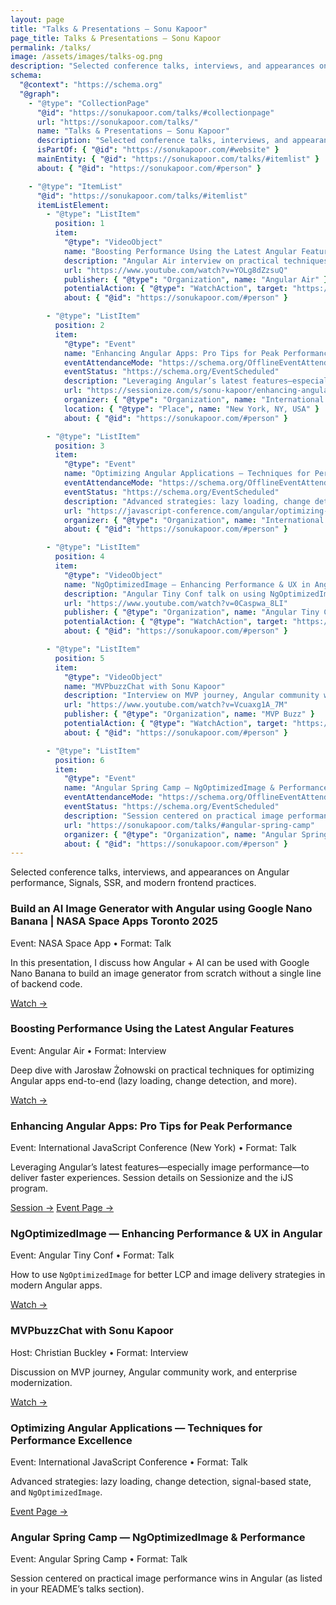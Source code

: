 ```yaml
---
layout: page
title: "Talks & Presentations – Sonu Kapoor"
page_title: Talks & Presentations – Sonu Kapoor
permalink: /talks/
image: /assets/images/talks-og.png
description: "Selected conference talks, interviews, and appearances on Angular performance, Signals, SSR, and modern frontend practices."
schema:
  "@context": "https://schema.org"
  "@graph":
    - "@type": "CollectionPage"
      "@id": "https://sonukapoor.com/talks/#collectionpage"
      url: "https://sonukapoor.com/talks/"
      name: "Talks & Presentations – Sonu Kapoor"
      description: "Selected conference talks, interviews, and appearances on Angular performance, Signals, SSR, and modern frontend practices."
      isPartOf: { "@id": "https://sonukapoor.com/#website" }
      mainEntity: { "@id": "https://sonukapoor.com/talks/#itemlist" }
      about: { "@id": "https://sonukapoor.com/#person" }

    - "@type": "ItemList"
      "@id": "https://sonukapoor.com/talks/#itemlist"
      itemListElement:
        - "@type": "ListItem"
          position: 1
          item:
            "@type": "VideoObject"
            name: "Boosting Performance Using the Latest Angular Features"
            description: "Angular Air interview on practical techniques for optimizing Angular apps end-to-end."
            url: "https://www.youtube.com/watch?v=YOLg8dZzsuQ"
            publisher: { "@type": "Organization", name: "Angular Air" }
            potentialAction: { "@type": "WatchAction", target: "https://www.youtube.com/watch?v=YOLg8dZzsuQ" }
            about: { "@id": "https://sonukapoor.com/#person" }

        - "@type": "ListItem"
          position: 2
          item:
            "@type": "Event"
            name: "Enhancing Angular Apps: Pro Tips for Peak Performance"
            eventAttendanceMode: "https://schema.org/OfflineEventAttendanceMode"
            eventStatus: "https://schema.org/EventScheduled"
            description: "Leveraging Angular’s latest features—especially image performance—to deliver faster experiences."
            url: "https://sessionize.com/s/sonu-kapoor/enhancing-angular-apps-pro-tips-for-peak-performan/127878/"
            organizer: { "@type": "Organization", name: "International JavaScript Conference (iJS)" }
            location: { "@type": "Place", name: "New York, NY, USA" }
            about: { "@id": "https://sonukapoor.com/#person" }

        - "@type": "ListItem"
          position: 3
          item:
            "@type": "Event"
            name: "Optimizing Angular Applications — Techniques for Performance Excellence"
            eventAttendanceMode: "https://schema.org/OfflineEventAttendanceMode"
            eventStatus: "https://schema.org/EventScheduled"
            description: "Advanced strategies: lazy loading, change detection, signal-based state, and NgOptimizedImage."
            url: "https://javascript-conference.com/angular/optimizing-angular-applications-performance-excellence/"
            organizer: { "@type": "Organization", name: "International JavaScript Conference (iJS)" }
            about: { "@id": "https://sonukapoor.com/#person" }

        - "@type": "ListItem"
          position: 4
          item:
            "@type": "VideoObject"
            name: "NgOptimizedImage — Enhancing Performance & UX in Angular"
            description: "Angular Tiny Conf talk on using NgOptimizedImage for better LCP and image delivery."
            url: "https://www.youtube.com/watch?v=0Caspwa_8LI"
            publisher: { "@type": "Organization", name: "Angular Tiny Conf" }
            potentialAction: { "@type": "WatchAction", target: "https://www.youtube.com/watch?v=0Caspwa_8LI" }
            about: { "@id": "https://sonukapoor.com/#person" }

        - "@type": "ListItem"
          position: 5
          item:
            "@type": "VideoObject"
            name: "MVPbuzzChat with Sonu Kapoor"
            description: "Interview on MVP journey, Angular community work, and enterprise modernization."
            url: "https://www.youtube.com/watch?v=Vcuaxg1A_7M"
            publisher: { "@type": "Organization", name: "MVP Buzz" }
            potentialAction: { "@type": "WatchAction", target: "https://www.youtube.com/watch?v=Vcuaxg1A_7M" }
            about: { "@id": "https://sonukapoor.com/#person" }

        - "@type": "ListItem"
          position: 6
          item:
            "@type": "Event"
            name: "Angular Spring Camp — NgOptimizedImage & Performance"
            eventAttendanceMode: "https://schema.org/OfflineEventAttendanceMode"
            eventStatus: "https://schema.org/EventScheduled"
            description: "Session centered on practical image performance wins in Angular."
            url: "https://sonukapoor.com/talks/#angular-spring-camp"
            organizer: { "@type": "Organization", name: "Angular Spring Camp" }
            about: { "@id": "https://sonukapoor.com/#person" }
---
```


<p class="muted">
  Selected conference talks, interviews, and appearances on Angular performance, Signals, SSR, and modern frontend practices.
</p>

<div class="cards">

  <div class="card">
    <h3>Build an AI Image Generator with Angular using Google Nano Banana | NASA Space Apps Toronto 2025</h3>
    <div class="card-meta">Event: NASA Space App • Format: Talk</div>
    <p class="card-desc">
      In this presentation, I discuss how Angular + AI can be used with Google Nano Banana to build an image generator from scratch without a single line of backend code.
    </p>
    <div class="card-actions">
      <a href="https://www.youtube.com/watch?v=aa4VKh0uy-o" target="_blank" rel="noopener">Watch →</a>
    </div>
  </div>

  <div class="card">
    <h3>Boosting Performance Using the Latest Angular Features</h3>
    <div class="card-meta">Event: Angular Air • Format: Interview</div>
    <p class="card-desc">
      Deep dive with Jarosław Żołnowski on practical techniques for optimizing Angular apps end-to-end (lazy loading, change detection, and more). 
    </p>
    <div class="card-actions">
      <a href="https://www.youtube.com/watch?v=YOLg8dZzsuQ" target="_blank" rel="noopener">Watch →</a>
    </div>
  </div>

  <div class="card">
    <h3>Enhancing Angular Apps: Pro Tips for Peak Performance</h3>
    <div class="card-meta">Event: International JavaScript Conference (New York) • Format: Talk</div>
    <p class="card-desc">
      Leveraging Angular’s latest features—especially image performance—to deliver faster experiences. Session details on Sessionize and the iJS program. 
    </p>
    <div class="card-actions">
      <a href="https://sessionize.com/s/sonu-kapoor/enhancing-angular-apps-pro-tips-for-peak-performan/127878/" target="_blank" rel="noopener">Session →</a>
      <a href="https://javascript-conference.com/angular/optimizing-angular-applications-performance-excellence/" target="_blank" rel="noopener">Event Page →</a>
    </div>
  </div>

  <div class="card">
    <h3>NgOptimizedImage — Enhancing Performance & UX in Angular</h3>
    <div class="card-meta">Event: Angular Tiny Conf • Format: Talk</div>
    <p class="card-desc">
      How to use <code>NgOptimizedImage</code> for better LCP and image delivery strategies in modern Angular apps.
    </p>
    <div class="card-actions">
      <a href="https://www.youtube.com/watch?v=0Caspwa_8LI" target="_blank" rel="noopener">Watch →</a>
    </div>
  </div>

  <div class="card">
    <h3>MVPbuzzChat with Sonu Kapoor</h3>
    <div class="card-meta">Host: Christian Buckley • Format: Interview</div>
    <p class="card-desc">
      Discussion on MVP journey, Angular community work, and enterprise modernization.
    </p>
    <div class="card-actions">
      <a href="https://www.youtube.com/watch?v=Vcuaxg1A_7M" target="_blank" rel="noopener">Watch →</a>
    </div>
  </div>

  <div class="card">
    <h3>Optimizing Angular Applications — Techniques for Performance Excellence</h3>
    <div class="card-meta">Event: International JavaScript Conference • Format: Talk</div>
    <p class="card-desc">
      Advanced strategies: lazy loading, change detection, signal-based state, and <code>NgOptimizedImage</code>.
    </p>
    <div class="card-actions">
      <a href="https://javascript-conference.com/angular/optimizing-angular-applications-performance-excellence/" target="_blank" rel="noopener">Event Page →</a>
    </div>
  </div>

  <div class="card">
    <h3>Angular Spring Camp — NgOptimizedImage & Performance</h3>
    <div class="card-meta">Event: Angular Spring Camp • Format: Talk</div>
    <p class="card-desc">
      Session centered on practical image performance wins in Angular (as listed in your README’s talks section).
    </p>
    <!-- Add a link when public page/recording is available -->
  </div>
</div>
